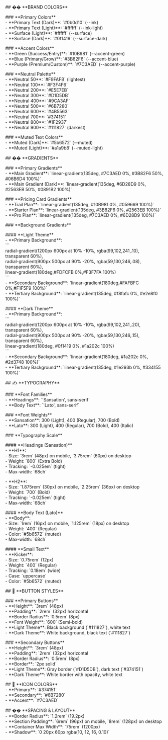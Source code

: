 \#\# �� \*\*BRAND COLORS\*\*

\#\#\# \*\*Primary Colors\*\*  
\- \*\*Primary Text (Dark)\*\*: \`\#0b0d10\` (--ink)  
\- \*\*Primary Text (Light)\*\*: \`\#ffffff\` (--ink-light)  
\- \*\*Surface (Light)\*\*: \`\#ffffff\` (--surface)  
\- \*\*Surface (Dark)\*\*: \`\#0f1419\` (--surface-dark)

\#\#\# \*\*Accent Colors\*\*  
\- \*\*Green (Success/Entry)\*\*: \`\#10B981\` (--accent-green)  
\- \*\*Blue (Primary/Grow)\*\*: \`\#3B82F6\` (--accent-blue)  
\- \*\*Purple (Premium/Custom)\*\*: \`\#7C3AED\` (--accent-purple)

\#\#\# \*\*Neutral Palette\*\*  
\- \*\*Neutral 50\*\*: \`\#F9FAFB\` (lightest)  
\- \*\*Neutral 100\*\*: \`\#F3F4F6\`  
\- \*\*Neutral 200\*\*: \`\#E5E7EB\`  
\- \*\*Neutral 300\*\*: \`\#D1D5DB\`  
\- \*\*Neutral 400\*\*: \`\#9CA3AF\`  
\- \*\*Neutral 500\*\*: \`\#6B7280\`  
\- \*\*Neutral 600\*\*: \`\#4B5563\`  
\- \*\*Neutral 700\*\*: \`\#374151\`  
\- \*\*Neutral 800\*\*: \`\#1F2937\`  
\- \*\*Neutral 900\*\*: \`\#111827\` (darkest)

\#\#\# \*\*Muted Text Colors\*\*  
\- \*\*Muted (Dark)\*\*: \`\#5b6572\` (--muted)  
\- \*\*Muted (Light)\*\*: \`\#a1a9b8\` (--muted-light)

\#\# �� \*\*GRADIENTS\*\*

\#\#\# \*\*Primary Gradients\*\*  
\- \*\*Main Gradient\*\*: \`linear-gradient(135deg, \#7C3AED 0%, \#3B82F6 50%, \#06B6D4 100%)\`  
\- \*\*Main Gradient (Dark)\*\*: \`linear-gradient(135deg, \#6D28D9 0%, \#2563EB 50%, \#0891B2 100%)\`

\#\#\# \*\*Pricing Card Gradients\*\*  
\- \*\*Trail Plan\*\*: \`linear-gradient(135deg, \#10B981 0%, \#059669 100%)\`  
\- \*\*Starter Plan\*\*: \`linear-gradient(135deg, \#3B82F6 0%, \#2563EB 100%)\`  
\- \*\*Pro Plan\*\*: \`linear-gradient(135deg, \#7C3AED 0%, \#6D28D9 100%)\`

\#\#\# \*\*Background Gradients\*\*

\#\#\#\# \*\*Light Theme\*\*  
\- \*\*Primary Background\*\*:   
  \`\`\`  
  radial-gradient(1200px 600px at 10% \-10%, rgba(99,102,241,.10), transparent 60%),  
  radial-gradient(900px 500px at 90% \-20%, rgba(59,130,246,.08), transparent 60%),  
  linear-gradient(180deg,\#FDFCFB 0%,\#F3F7FA 100%)  
  \`\`\`  
\- \*\*Secondary Background\*\*: \`linear-gradient(180deg,\#FAFBFC 0%,\#F1F5F9 100%)\`  
\- \*\*Tertiary Background\*\*: \`linear-gradient(135deg, \#f8fafc 0%, \#e2e8f0 100%)\`

\#\#\#\# \*\*Dark Theme\*\*  
\- \*\*Primary Background\*\*:   
  \`\`\`  
  radial-gradient(1200px 600px at 10% \-10%, rgba(99,102,241,.20), transparent 60%),  
  radial-gradient(900px 500px at 90% \-20%, rgba(59,130,246,.15), transparent 60%),  
  linear-gradient(180deg, \#0f1419 0%, \#1a202c 100%)  
  \`\`\`  
\- \*\*Secondary Background\*\*: \`linear-gradient(180deg, \#1a202c 0%, \#2d3748 100%)\`  
\- \*\*Tertiary Background\*\*: \`linear-gradient(135deg, \#1e293b 0%, \#334155 100%)\`

\#\# ✍️ \*\*TYPOGRAPHY\*\*

\#\#\# \*\*Font Families\*\*  
\- \*\*Headings\*\*: \`'Sansation', sans-serif\`  
\- \*\*Body Text\*\*: \`'Lato', sans-serif\`

\#\#\# \*\*Font Weights\*\*  
\- \*\*Sansation\*\*: 300 (Light), 400 (Regular), 700 (Bold)  
\- \*\*Lato\*\*: 300 (Light), 400 (Regular), 700 (Bold), 400 (Italic)

\#\#\# \*\*Typography Scale\*\*

\#\#\#\# \*\*Headings (Sansation)\*\*  
\- \*\*H1\*\*:   
  \- Size: \`3rem\` (48px) on mobile, \`3.75rem\` (60px) on desktop  
  \- Weight: \`800\` (Extra Bold)  
  \- Tracking: \`-0.025em\` (tight)  
  \- Max-width: \`68ch\`

\- \*\*H2\*\*:   
  \- Size: \`1.875rem\` (30px) on mobile, \`2.25rem\` (36px) on desktop  
  \- Weight: \`700\` (Bold)  
  \- Tracking: \`-0.025em\` (tight)  
  \- Max-width: \`68ch\`

\#\#\#\# \*\*Body Text (Lato)\*\*  
\- \*\*Body\*\*:   
  \- Size: \`1rem\` (16px) on mobile, \`1.125rem\` (18px) on desktop  
  \- Weight: \`400\` (Regular)  
  \- Color: \`\#5b6572\` (muted)  
  \- Max-width: \`68ch\`

\#\#\#\# \*\*Small Text\*\*  
\- \*\*Kicker\*\*:   
  \- Size: \`0.75rem\` (12px)  
  \- Weight: \`400\` (Regular)  
  \- Tracking: \`0.18em\` (wide)  
  \- Case: \`uppercase\`  
  \- Color: \`\#5b6572\` (muted)

\#\# 🎯 \*\*BUTTON STYLES\*\*

\#\#\# \*\*Primary Buttons\*\*  
\- \*\*Height\*\*: \`3rem\` (48px)  
\- \*\*Padding\*\*: \`2rem\` (32px) horizontal  
\- \*\*Border Radius\*\*: \`0.5rem\` (8px)  
\- \*\*Font Weight\*\*: \`600\` (Semi-bold)  
\- \*\*Light Theme\*\*: Black background (\`\#111827\`), white text  
\- \*\*Dark Theme\*\*: White background, black text (\`\#111827\`)

\#\#\# \*\*Secondary Buttons\*\*  
\- \*\*Height\*\*: \`3rem\` (48px)  
\- \*\*Padding\*\*: \`2rem\` (32px) horizontal  
\- \*\*Border Radius\*\*: \`0.5rem\` (8px)  
\- \*\*Border\*\*: \`2px solid\`  
\- \*\*Light Theme\*\*: Gray border (\`\#D1D5DB\`), dark text (\`\#374151\`)  
\- \*\*Dark Theme\*\*: White border with opacity, white text

\#\# 🎨 \*\*ICON COLORS\*\*  
\- \*\*Primary\*\*: \`\#374151\`  
\- \*\*Secondary\*\*: \`\#6B7280\`  
\- \*\*Accent\*\*: \`\#7C3AED\`

\#\# �� \*\*SPACING & LAYOUT\*\*  
\- \*\*Border Radius\*\*: \`1.2rem\` (19.2px)  
\- \*\*Section Padding\*\*: \`6rem\` (96px) on mobile, \`8rem\` (128px) on desktop  
\- \*\*Container Max Width\*\*: \`75rem\` (1200px)  
\- \*\*Shadow\*\*: \`0 20px 60px rgba(10, 12, 16, 0.10)\`  
